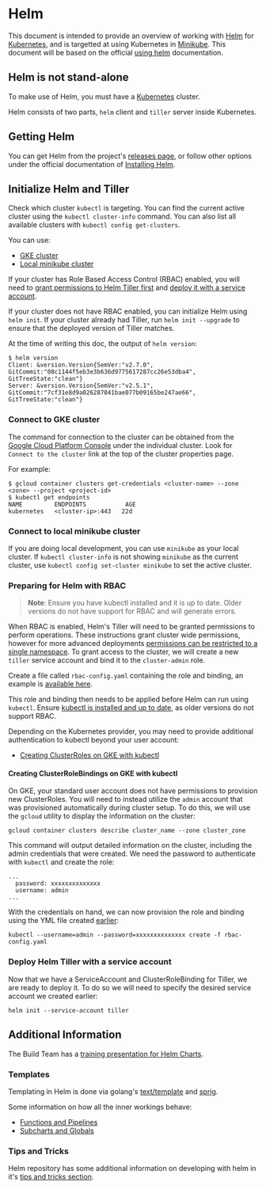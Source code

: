 # Helm

This document is intended to provide an overview of working with [Helm][helm] for [Kubernetes][k8s-io], and is targetted at using Kubernetes in [Minikube](../minikube/README.md). This document will be based on the official [using helm][helm-using] documentation.

## Helm is not stand-alone

To make use of Helm, you must have a [Kubernetes][k8s-io] cluster.

Helm consists of two parts, `helm` client and `tiller` server inside Kubernetes.

## Getting Helm

You can get Helm from the project's [releases page](https://github.com/kubernetes/helm/releases), or follow other options under the official documentation of [Installing Helm](https://docs.helm.sh/using_helm/#installing-helm).

## Initialize Helm and Tiller

Check which cluster `kubectl` is targeting.
You can find the current active cluster using the `kubectl cluster-info`
command. You can also list all available clusters with `kubectl config get-clusters`.

You can use:

* [GKE cluster](#connect-to-gke-cluster)
* [Local minikube cluster](#connect-to-local-minikube-cluster)

If your cluster has Role Based Access Control (RBAC) enabled, you will need to [grant permissions to Helm Tiller first](#preparing-for-helm-with-rbac) and [deploy it with a service account](#deploy-helm-tiller-with-a-service-account).

If your cluster does not have RBAC enabled, you can initialize Helm
using `helm init`. If your cluster
already had Tiller, run `helm init --upgrade` to ensure that the deployed version of Tiller matches.

At the time of writing this doc, the output of `helm version`:

```
$ helm version
Client: &version.Version{SemVer:"v2.7.0", GitCommit:"08c1144f5eb3e3b636d9775617287cc26e53dba4", GitTreeState:"clean"}
Server: &version.Version{SemVer:"v2.5.1", GitCommit:"7cf31e8d9a026287041bae077b09165be247ae66", GitTreeState:"clean"}
```

### Connect to GKE cluster

The command for connection to the cluster can be obtained from the [Google Cloud Platform Console][gcp-k8s]
under the individual cluster. Look for `Connect to the cluster` link at the top
of the cluster properties page.

For example:

```
$ gcloud container clusters get-credentials <cluster-name> --zone <zone> --project <project-id>
$ kubectl get endpoints
NAME         ENDPOINTS           AGE
kubernetes   <cluster-ip>:443   22d
```

### Connect to local minikube cluster

If you are doing local development, you can use `minikube` as your
local cluster. If `kubectl cluster-info` is not showing `minikube` as the current
cluster, use `kubectl config set-cluster minikube` to set the active cluster.

### Preparing for Helm with RBAC

> **Note**: Ensure you have kubectl installed and it is up to date. Older versions do not have support for RBAC and will generate errors.

When RBAC is enabled, Helm's Tiller will need to be granted permissions to perform operations. These instructions grant cluster wide permissions, however for more advanced deployments [permissions can be restricted to a single namespace](https://docs.helm.sh/using_helm/#example-deploy-tiller-in-a-namespace-restricted-to-deploying-resources-only-in-that-namespace). To grant access to the cluster, we will create a new `tiller` service account and bind it to the `cluster-admin` role.

Create a file called `rbac-config.yaml` containing the role and binding, an example is [available here](examples/rbac-config.yaml).

This role and binding then needs to be applied before Helm can run using `kubectl`. Ensure [kubectl is installed and up to date](https://kubernetes.io/docs/tasks/tools/install-kubectl/), as older versions do not support RBAC.

Depending on the Kubernetes provider, you may need to provide additional authentication to kubectl beyond your user account:
* [Creating ClusterRoles on GKE with kubectl](#creating-clusterroles-on-gke-with-kubectl)

#### Creating ClusterRoleBindings on GKE with kubectl

On GKE, your standard user account does not have permissions to provision new ClusterRoles. You will need to instead utilize the `admin` account that was provisioned automatically during cluster setup. To do this, we will use the `gcloud` utility to display the information on the cluster:

```
gcloud container clusters describe cluster_name --zone cluster_zone
```

This command will output detailed information on the cluster, including the admin credentials that were created. We need the password to authenticate with `kubectl` and create the role:

```
...
  password: xxxxxxxxxxxxxx
  username: admin
...
```

With the credentials on hand, we can now provision the role and binding using the YML file created [earlier](#preparing-for-helm-with-rbac):

```
kubectl --username=admin --password=xxxxxxxxxxxxxx create -f rbac-config.yaml
```

### Deploy Helm Tiller with a service account

Now that we have a ServiceAccount and ClusterRoleBinding for Tiller, we are ready to deploy it. To do so we will need to specify the desired service account we created earlier:

```
helm init --service-account tiller
```

## Additional Information

The Build Team has a [training presentation for Helm Charts](https://docs.google.com/presentation/d/1CStgh5lbS-xOdKdi3P8N9twaw7ClkvyqFN3oZrM1SNw/present).

### Templates

Templating in Helm is done via golang's [text/template][] and [sprig][].

Some information on how all the inner workings behave:
- [Functions and Pipelines][helm-func-pipeline]
- [Subcharts and Globals][helm-subchart-global]

### Tips and Tricks

Helm repository has some additional information on developing with helm in it's
[tips and tricks section](https://github.com/kubernetes/helm/blob/master/docs/charts_tips_and_tricks.md).


[helm]: https://helm.sh
[helm-using]: https://docs.helm.sh/using_helm
[k8s-io]: https://kubernetes.io/
[gcp-k8s]: https://console.cloud.google.com/kubernetes/list

[text/template]: https://golang.org/pkg/text/template/
[sprig]: https://godoc.org/github.com/Masterminds/sprig
[helm-func-pipeline]: https://github.com/kubernetes/helm/blob/master/docs/chart_template_guide/functions_and_pipelines.md
[helm-subchart-global]: https://github.com/kubernetes/helm/blob/master/docs/chart_template_guide/subcharts_and_globals.md
